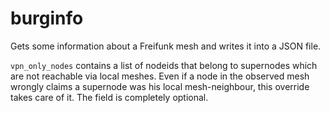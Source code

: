 # burginfo

Gets some information about a Freifunk mesh and writes it into a JSON file.


`vpn_only_nodes` contains a list of nodeids that belong to supernodes which are not reachable via local meshes.
Even if a node in the observed mesh wrongly claims a supernode was his local mesh-neighbour, this override takes care of it.
The field is completely optional.
